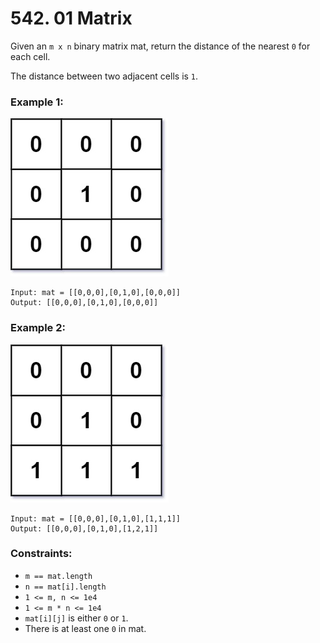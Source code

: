 # 542. 01 Matrix

Given an `m x n` binary matrix mat, return the distance of the nearest `0` for each cell.

The distance between two adjacent cells is `1`.

 

### Example 1:
![](./pic/01-1-grid.jpg)
```
Input: mat = [[0,0,0],[0,1,0],[0,0,0]]
Output: [[0,0,0],[0,1,0],[0,0,0]]
```
### Example 2:
![](./pic/01-2-grid.jpg)
```
Input: mat = [[0,0,0],[0,1,0],[1,1,1]]
Output: [[0,0,0],[0,1,0],[1,2,1]]
```
 

### Constraints:

* `m == mat.length`
* `n == mat[i].length`
* `1 <= m, n <= 1e4`
* `1 <= m * n <= 1e4`
* `mat[i][j]` is either `0` or `1`.
* There is at least one `0` in mat.